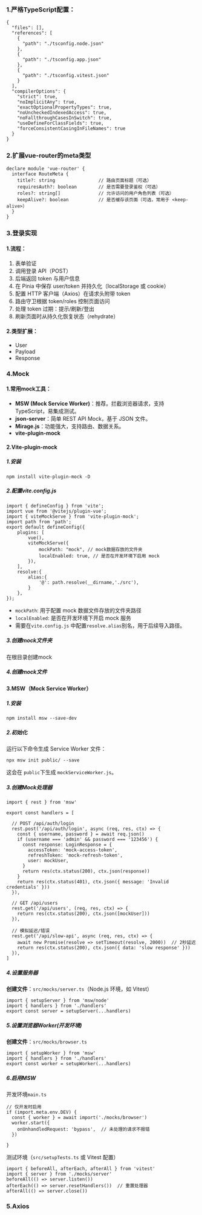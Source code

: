 ### 1.严格TypeScript配置：
```
{
  "files": [],
  "references": [
    {
      "path": "./tsconfig.node.json"
    },
    {
      "path": "./tsconfig.app.json"
    },
    {
      "path": "./tsconfig.vitest.json"
    }
  ],
  "compilerOptions": {
    "strict": true,
    "noImplicitAny": true,
    "exactOptionalPropertyTypes": true,
    "noUncheckedIndexedAccess": true,
    "noFallthroughCasesInSwitch": true,
    "useDefineForClassFields": true,
    "forceConsistentCasingInFileNames": true
  }
}
```
### 2.扩展vue-router的meta类型
```
declare module 'vue-router' {
  interface RouteMeta {
    title?: string                // 路由页面标题（可选）
    requiresAuth?: boolean        // 是否需要登录鉴权（可选）
    roles?: string[]              // 允许访问的用户角色列表（可选）
    keepAlive?: boolean           // 是否缓存该页面（可选，常用于 <keep-alive>）
  }
}
```
### 3.登录实现
#### 1.流程：
1. 表单验证 
2. 调用登录 API（POST）
3. 后端返回 token 与用户信息 
4. 在 Pinia 中保存 user/token 并持久化（localStorage 或 cookie） 
5. 配置 HTTP 客户端（Axios）在请求头附带 token 
6. 路由守卫根据 token/roles 控制页面访问 
7. 处理 token 过期：提示/刷新/登出 
8. 刷新页面时从持久化恢复状态（rehydrate）
#### 2.类型扩展： 
- User
- Payload
- Response
### 4.Mock
#### 1.常用mock工具：
- **MSW (Mock Service Worker)**：推荐。拦截浏览器请求，支持 TypeScript，易集成测试。
- **json-server**：简单 REST API Mock，基于 JSON 文件。
- **Mirage.js**：功能强大，支持路由、数据关系。
- **vite-plugin-mock**
#### 2.Vite-plugin-mock
##### 1.安装
```
npm install vite-plugin-mock -D
```
##### 2.配置vite.config.js
```
import { defineConfig } from 'vite'; 
import vue from '@vitejs/plugin-vue'; 
import { viteMockServe } from 'vite-plugin-mock'; 
import path from 'path'; 
export default defineConfig({ 
	plugins: [ 
		vue(), 
		viteMockServe({ 
			mockPath: "mock", // mock数据存放的文件夹 
			localEnabled: true, // 是否在开发环境下启用 mock 
		}), 
	], 
	resolve:{ 
		alias:{ 
			'@': path.resolve(__dirname,'./src'), 
		} 
	}, 
});
```
- `mockPath`: 用于配置 mock 数据文件存放的文件夹路径
- `localEnabled`: 是否在开发环境下开启 mock 服务
- 需要在`vite.config.js` 中配置`resolve.alias`别名，用于后续导入路径。
##### 3.创建mock文件夹
在根目录创建mock
##### 4.创建mock文件
#### 3.MSW（Mock Service Worker）
##### 1.安装
```
npm install msw --save-dev
```
##### 2.初始化
运行以下命令生成 Service Worker 文件：
```
npx msw init public/ --save
```
这会在 `public`下生成 `mockServiceWorker.js`。
##### 3.创建Mock处理器
```
import { rest } from 'msw'

export const handlers = [

  // POST /api/auth/login
  rest.post('/api/auth/login', async (req, res, ctx) => {
    const { username, password } = await req.json()
    if (username === 'admin' && password === '123456') {
      const response: LoginResponse = {
        accessToken: 'mock-access-token',
        refreshToken: 'mock-refresh-token',
        user: mockUser,
      }
      return res(ctx.status(200), ctx.json(response))
    }
    return res(ctx.status(401), ctx.json({ message: 'Invalid credentials' }))
  }),  

  // GET /api/users
  rest.get('/api/users', (req, res, ctx) => {
    return res(ctx.status(200), ctx.json([mockUser]))
  }),

  // 模拟延迟/错误
  rest.get('/api/slow-api', async (req, res, ctx) => {
    await new Promise(resolve => setTimeout(resolve, 2000))  // 2秒延迟
    return res(ctx.status(200), ctx.json({ data: 'slow response' }))
  }),
]
```
##### 4.设置服务器
**创建文件**：`src/mocks/server.ts`（Node.js 环境，如 Vitest）
```
import { setupServer } from 'msw/node'
import { handlers } from './handlers'
export const server = setupServer(...handlers)
```
##### 5.设置浏览器Worker(开发环境)
**创建文件**：`src/mocks/browser.ts`
```
import { setupWorker } from 'msw'
import { handlers } from './handlers'
export const worker = setupWorker(...handlers)
```
##### 6.启用MSW
开发环境`main.ts`
```
// 仅开发时启用
if (import.meta.env.DEV) {
  const { worker } = await import('./mocks/browser')
  worker.start({
    onUnhandledRequest: 'bypass',  // 未处理的请求不报错
  })

}
```
测试环境（`src/setupTests.ts` 或 Vitest 配置）
```
import { beforeAll, afterEach, afterAll } from 'vitest'
import { server } from './mocks/server'
beforeAll(() => server.listen())
afterEach(() => server.resetHandlers())  // 重置处理器
afterAll(() => server.close())
```
### 5.Axios
